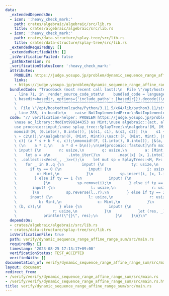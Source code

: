 ```yaml
---
data:
  _extendedDependsOn:
  - icon: ':heavy_check_mark:'
    path: crates/algebraic/algebraic/src/lib.rs
    title: crates/algebraic/algebraic/src/lib.rs
  - icon: ':heavy_check_mark:'
    path: crates/data-structure/splay-tree/src/lib.rs
    title: crates/data-structure/splay-tree/src/lib.rs
  _extendedRequiredBy: []
  _extendedVerifiedWith: []
  _isVerificationFailed: false
  _pathExtension: rs
  _verificationStatusIcon: ':heavy_check_mark:'
  attributes:
    PROBLEM: https://judge.yosupo.jp/problem/dynamic_sequence_range_affine_range_sum
    links:
    - https://judge.yosupo.jp/problem/dynamic_sequence_range_affine_range_sum
  bundledCode: "Traceback (most recent call last):\n  File \"/opt/hostedtoolcache/Python/3.11.5/x64/lib/python3.11/site-packages/onlinejudge_verify/documentation/build.py\"\
    , line 71, in _render_source_code_stat\n    bundled_code = language.bundle(stat.path,\
    \ basedir=basedir, options={'include_paths': [basedir]}).decode()\n          \
    \         ^^^^^^^^^^^^^^^^^^^^^^^^^^^^^^^^^^^^^^^^^^^^^^^^^^^^^^^^^^^^^^^^^^^^^^^^^^^^^^^^^\n\
    \  File \"/opt/hostedtoolcache/Python/3.11.5/x64/lib/python3.11/site-packages/onlinejudge_verify/languages/rust.py\"\
    , line 288, in bundle\n    raise NotImplementedError\nNotImplementedError\n"
  code: "// verification-helper: PROBLEM https://judge.yosupo.jp/problem/dynamic_sequence_range_affine_range_sum\n\
    \nuse ac_library::ModInt998244353 as Mint;\nuse algebraic::{act, algebra, monoid};\n\
    use proconio::input;\nuse splay_tree::SplayTree;\n\nalgebra!(M, (Mint, Mint));\n\
    monoid!(M, (0.into(), 0.into()), |&(s1, c1), &(s2, c2)| (\n    s1 + s2,\n    c1\
    \ + c2\n));\n\nalgebra!(F, (Mint, Mint));\nact!(F, (Mint, Mint), |&(a, b), &(s,\
    \ c)| (a * s + b * c, c));\nmonoid!(F, (1.into(), 0.into()), |&(a, b), &(c, d)|\
    \ (\n    a * c,\n    a * d + b\n));\n\n#[proconio::fastout]\nfn main() {\n   \
    \ input! {\n        n: usize,\n        q: usize,\n        a: [Mint; n],\n    }\n\
    \    let a = a\n        .into_iter()\n        .map(|x| (x, 1.into()))\n      \
    \  .collect::<Vec<(_, _)>>();\n    let mut sp = SplayTree::<M, F>::from(&a[..]);\n\
    \    for _ in 0..q {\n        input! {\n            ty: usize,\n        }\n  \
    \      if ty == 0 {\n            input! {\n                i: usize,\n       \
    \         x: Mint,\n            }\n            sp.insert(i, (x, 1.into()));\n\
    \        } else if ty == 1 {\n            input! {\n                i: usize,\n\
    \            }\n            sp.remove(i);\n        } else if ty == 2 {\n     \
    \       input! {\n                l: usize,\n                r: usize,\n     \
    \       }\n            sp.reverse(l..r);\n        } else if ty == 3 {\n      \
    \      input! {\n                l: usize,\n                r: usize,\n      \
    \          b: Mint,\n                c: Mint,\n            }\n            sp.apply(l..r,\
    \ (b, c));\n        } else {\n            input! {\n                l: usize,\n\
    \                r: usize,\n            }\n            let (res, _) = sp.prod(l..r);\n\
    \            println!(\"{}\", res);\n        }\n    }\n}\n"
  dependsOn:
  - crates/algebraic/algebraic/src/lib.rs
  - crates/data-structure/splay-tree/src/lib.rs
  isVerificationFile: true
  path: verify/dynamic_sequence_range_affine_range_sum/src/main.rs
  requiredBy: []
  timestamp: '2023-08-25 17:13:17+09:00'
  verificationStatus: TEST_ACCEPTED
  verifiedWith: []
documentation_of: verify/dynamic_sequence_range_affine_range_sum/src/main.rs
layout: document
redirect_from:
- /verify/verify/dynamic_sequence_range_affine_range_sum/src/main.rs
- /verify/verify/dynamic_sequence_range_affine_range_sum/src/main.rs.html
title: verify/dynamic_sequence_range_affine_range_sum/src/main.rs
---
```

